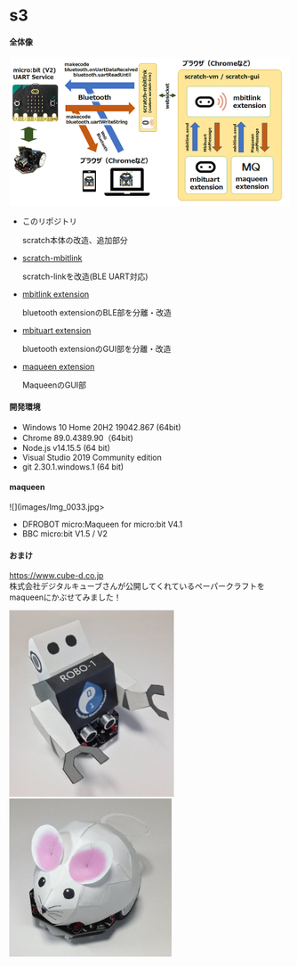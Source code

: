 # s3

#### 全体像

![](images/mbituart.png)

- このリポジトリ

	scratch本体の改造、追加部分

- [scratch-mbitlink](sc3-mbitlink/README_jp.md)

	scratch-linkを改造(BLE UART対応)

- [mbitlink extension](sc3-mbitlink/README_jp.md)

	bluetooth extensionのBLE部を分離・改造

- [mbituart extension](sc3-mbituart/README_jp.md)

	bluetooth extensionのGUI部を分離・改造

- [maqueen extension](sc3-maqueen/README_jp.md)

	MaqueenのGUI部

#### 開発環境

- Windows 10 Home 20H2 19042.867 (64bit)
- Chrome 89.0.4389.90（64bit)
- Node.js v14.15.5 (64 bit)
- Visual Studio 2019 Community edition
- git 2.30.1.windows.1 (64 bit)

#### maqueen

![](images/Img_0033.jpg>

- DFROBOT micro:Maqueen for micro:bit V4.1
- BBC micro:bit V1.5 / V2

#### おまけ

https://www.cube-d.co.jp<br>
株式会社デジタルキューブさんが公開してくれているペーパークラフトをmaqueenにかぶせてみました！

![](images/Img_0045.jpg) ![](images/Img_0036.jpg)
